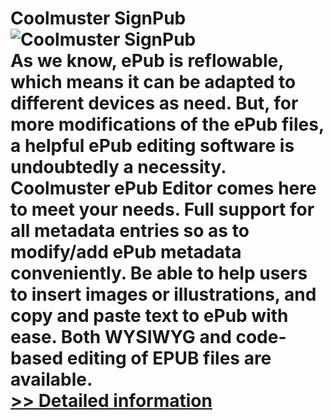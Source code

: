 # Coolmuster SignPub<br />![Coolmuster SignPub](https://mycommerce.akamaized.net/api/pimages/P300882058/BIG/300882058.PNG)<br />As we know, ePub is reflowable, which means it can be adapted to different devices as need. But, for more modifications of the ePub files, a helpful ePub editing software is undoubtedly a necessity. Coolmuster ePub Editor comes here to meet your needs. Full support for all metadata entries so as to modify/add ePub metadata conveniently. Be able to help users to insert images or illustrations, and copy and paste text to ePub with ease. Both WYSIWYG and code-based editing of EPUB files are available.<br />[>> Detailed information](https://secure.shareit.com/shareit/product.html?productid=300882058&affiliateid=200057808)